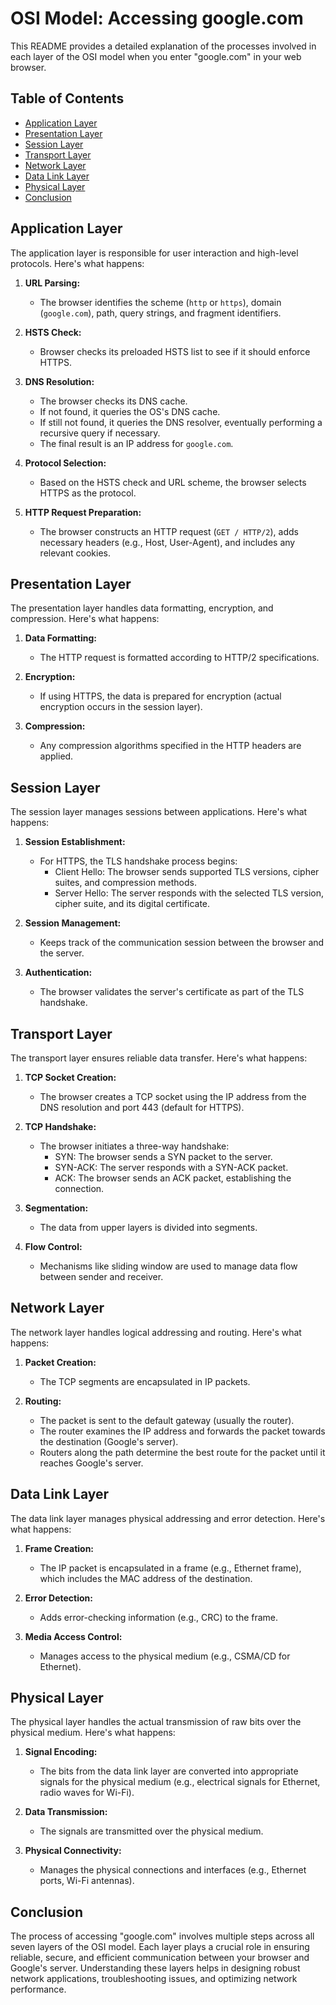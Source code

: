 # OSI Model: Accessing google.com

This README provides a detailed explanation of the processes involved in each layer of the OSI model when you enter "google.com" in your web browser.

## Table of Contents
- [Application Layer](#application-layer)
- [Presentation Layer](#presentation-layer)
- [Session Layer](#session-layer)
- [Transport Layer](#transport-layer)
- [Network Layer](#network-layer)
- [Data Link Layer](#data-link-layer)
- [Physical Layer](#physical-layer)
- [Conclusion](#conclusion)

## Application Layer

The application layer is responsible for user interaction and high-level protocols. Here's what happens:

1. **URL Parsing:**
   - The browser identifies the scheme (`http` or `https`), domain (`google.com`), path, query strings, and fragment identifiers.

2. **HSTS Check:**
   - Browser checks its preloaded HSTS list to see if it should enforce HTTPS.

3. **DNS Resolution:**
   - The browser checks its DNS cache.
   - If not found, it queries the OS's DNS cache.
   - If still not found, it queries the DNS resolver, eventually performing a recursive query if necessary.
   - The final result is an IP address for `google.com`.

4. **Protocol Selection:**
   - Based on the HSTS check and URL scheme, the browser selects HTTPS as the protocol.

5. **HTTP Request Preparation:**
   - The browser constructs an HTTP request (`GET / HTTP/2`), adds necessary headers (e.g., Host, User-Agent), and includes any relevant cookies.

## Presentation Layer

The presentation layer handles data formatting, encryption, and compression. Here's what happens:

1. **Data Formatting:**
   - The HTTP request is formatted according to HTTP/2 specifications.

2. **Encryption:**
   - If using HTTPS, the data is prepared for encryption (actual encryption occurs in the session layer).

3. **Compression:**
   - Any compression algorithms specified in the HTTP headers are applied.

## Session Layer

The session layer manages sessions between applications. Here's what happens:

1. **Session Establishment:**
   - For HTTPS, the TLS handshake process begins:
     - Client Hello: The browser sends supported TLS versions, cipher suites, and compression methods.
     - Server Hello: The server responds with the selected TLS version, cipher suite, and its digital certificate.

2. **Session Management:**
   - Keeps track of the communication session between the browser and the server.

3. **Authentication:**
   - The browser validates the server's certificate as part of the TLS handshake.

## Transport Layer

The transport layer ensures reliable data transfer. Here's what happens:

1. **TCP Socket Creation:**
   - The browser creates a TCP socket using the IP address from the DNS resolution and port 443 (default for HTTPS).

2. **TCP Handshake:**
   - The browser initiates a three-way handshake:
     - SYN: The browser sends a SYN packet to the server.
     - SYN-ACK: The server responds with a SYN-ACK packet.
     - ACK: The browser sends an ACK packet, establishing the connection.

3. **Segmentation:**
   - The data from upper layers is divided into segments.

4. **Flow Control:**
   - Mechanisms like sliding window are used to manage data flow between sender and receiver.

## Network Layer

The network layer handles logical addressing and routing. Here's what happens:

1. **Packet Creation:**
   - The TCP segments are encapsulated in IP packets.

2. **Routing:**
   - The packet is sent to the default gateway (usually the router).
   - The router examines the IP address and forwards the packet towards the destination (Google's server).
   - Routers along the path determine the best route for the packet until it reaches Google's server.

## Data Link Layer

The data link layer manages physical addressing and error detection. Here's what happens:

1. **Frame Creation:**
   - The IP packet is encapsulated in a frame (e.g., Ethernet frame), which includes the MAC address of the destination.

2. **Error Detection:**
   - Adds error-checking information (e.g., CRC) to the frame.

3. **Media Access Control:**
   - Manages access to the physical medium (e.g., CSMA/CD for Ethernet).

## Physical Layer

The physical layer handles the actual transmission of raw bits over the physical medium. Here's what happens:

1. **Signal Encoding:**
   - The bits from the data link layer are converted into appropriate signals for the physical medium (e.g., electrical signals for Ethernet, radio waves for Wi-Fi).

2. **Data Transmission:**
   - The signals are transmitted over the physical medium.

3. **Physical Connectivity:**
   - Manages the physical connections and interfaces (e.g., Ethernet ports, Wi-Fi antennas).

## Conclusion

The process of accessing "google.com" involves multiple steps across all seven layers of the OSI model. Each layer plays a crucial role in ensuring reliable, secure, and efficient communication between your browser and Google's server. Understanding these layers helps in designing robust network applications, troubleshooting issues, and optimizing network performance.

